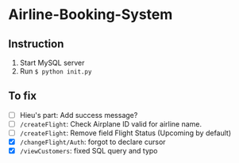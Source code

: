 # Airline-Booking-System
## Instruction
1. Start MySQL server 
1. Run `$ python init.py`

## To fix
- [ ] Hieu's part: Add success message? 
- [ ] `/createFlight`: Check Airplane ID valid for airline name. 
- [ ] `/createFlight`: Remove field Flight Status (Upcoming by default)
- [x] `/changeFlight/Auth`: forgot to declare cursor
- [x] `/viewCustomers`: fixed SQL query and typo
